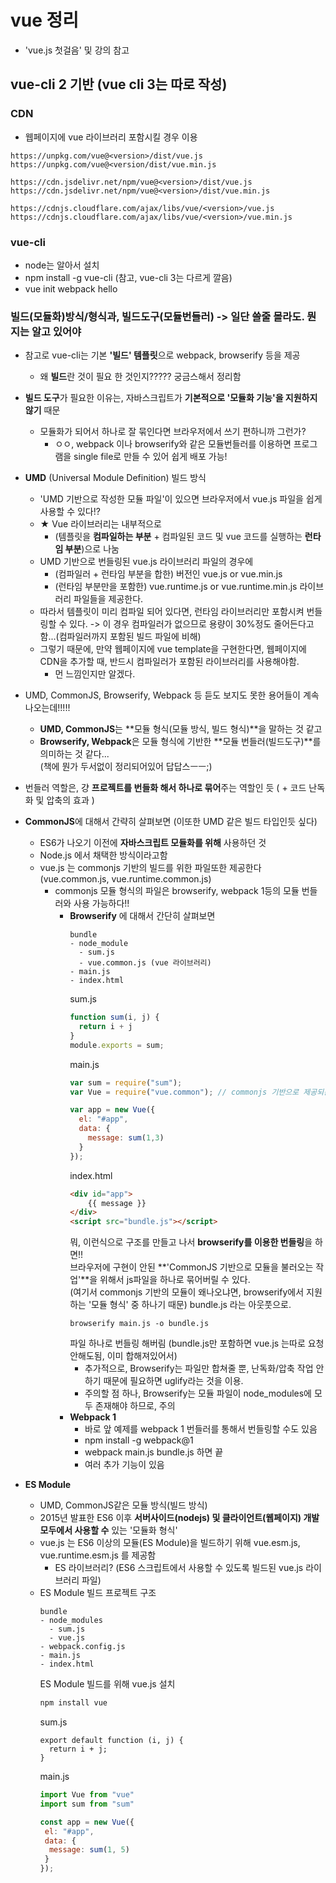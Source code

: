 # vue 정리
- 'vue.js 첫걸음' 및 강의 참고

## vue-cli 2 기반 (vue cli 3는 따로 작성)

### CDN
- 웹페이지에 vue 라이브러리 포함시킬 경우 이용
```
https://unpkg.com/vue@<version>/dist/vue.js
https://unpkg.com/vue@<version/dist/vue.min.js

https://cdn.jsdelivr.net/npm/vue@<version>/dist/vue.js
https://cdn.jsdelivr.net/npm/vue@<version>/dist/vue.min.js

https://cdnjs.cloudflare.com/ajax/libs/vue/<version>/vue.js
https://cdnjs.cloudflare.com/ajax/libs/vue/<version>/vue.min.js
```

### vue-cli
- node는 알아서 설치
- npm install -g vue-cli (참고, vue-cli 3는 다르게 깔음)
- vue init webpack hello

### 빌드(모듈화)방식/형식과, 빌드도구(모듈번들러) -> 일단 쓸줄 몰라도. 뭔지는 알고 있어야 
- 참고로 vue-cli는 기본 **'빌드' 템플릿**으로 webpack, browserify 등을 제공
  - 왜 **빌드**란 것이 필요 한 것인지????? 궁금스해서 정리함
  
- **빌드 도구**가 필요한 이유는, 자바스크립트가 **기본적으로 '모듈화 기능'을 지원하지 않기** 때문
  - 모듈화가 되어서 하나로 잘 묶인다면 브라우저에서 쓰기 편하니까 그런가?
    - ㅇㅇ, webpack 이나 browserify와 같은 모듈번들러를 이용하면 
      프로그램을 single file로 만들 수 있어 쉽게 배포 가능!
    
- **UMD** (Universal Module Definition) 빌드 방식
  - 'UMD 기반으로 작성한 모듈 파일'이 있으면 브라우저에서 vue.js 파일을 쉽게 사용할 수 있다!?
  - ★ Vue 라이브러리는 내부적으로 
    - (템플릿을 **컴파일하는 부분** + 컴파일된 코드 및 vue 코드를 실행하는 **런타임 부분**)으로 나눔
  - UMD 기반으로 번들링된 vue.js 라이브러리 파일의 경우에
    - (컴파일러 + 런타임 부분을 합한) 버전인 vue.js or vue.min.js
    - (런타임 부분만을 포함한) vue.runtime.js or vue.runtime.min.js 라이브러리 파일들을 제공한다.
  - 따라서 템플릿이 미리 컴파일 되어 있다면, 런타임 라이브러리만 포함시켜 번들링할 수 있다.
    -> 이 경우 컴파일러가 없으므로 용량이 30%정도 줄어든다고함...(컴파일러까지 포함된 빌드 파일에 비해)
  - 그렇기 때문에, 만약 웹페이지에 vue template을 구현한다면, 
    웹페이지에 CDN을 추가할 때, 반드시 컴파일러가 포함된 라이브러리를 사용해야함.
    - 먼 느낌인지만 알겠다.

- UMD, CommonJS, Browserify, Webpack 등 듣도 보지도 못한 용어들이 계속 나오는데!!!!!
    - **UMD, CommonJS**는 **모듈 형식(모듈 방식, 빌드 형식)**을 말하는 것 같고
    - **Browserify, Webpack**은 모듈 형식에 기반한 **모듈 번들러(빌드도구)**를 의미하는 것 같다...  
    (책에 뭔가 두서없이 정리되어있어 답답스ㅡㅡ;)
    
- 번들러 역할은, 걍 **프로젝트를 번들화 해서 하나로 묶어**주는 역할인 듯 ( + 코드 난독화 및 압축의 효과 )

- **CommonJS**에 대해서 간략히 살펴보면 (이또한 UMD 같은 빌드 타입인듯 싶다)
  - ES6가 나오기 이전에 **자바스크립트 모듈화를 위해** 사용하던 것
  - Node.js 에서 채택한 방식이라고함
  - vue.js 는 commonjs 기반의 빌드를 위한 파일또한 제공한다 (vue.common.js, vue.runtime.common.js)
    - commonjs 모듈 형식의 파일은 browserify, webpack 1등의 모듈 번들러와 사용 가능하다!!
      - **Browserify** 에 대해서 간단히 살펴보면
        ```
        bundle
        - node_module
          - sum.js
          - vue.common.js (vue 라이브러리)
        - main.js
        - index.html
        ```
        sum.js
        ```js
        function sum(i, j) {
          return i + j
        }
        module.exports = sum;
        ```
        main.js
        ```js
        var sum = require("sum");
        var Vue = require("vue.common"); // commonjs 기반으로 제공되는 vue.js 파일

        var app = new Vue({
          el: "#app",
          data: {
            message: sum(1,3)
          }
        });
        ```
        index.html
        ```html
        <div id="app">
            {{ message }}
        </div>
        <script src="bundle.js"></script>
        ```
        뭐, 이런식으로 구조를 만들고 나서 **browserify를 이용한 번들링**을 하면!!  
        브라우저에 구현이 안된 **'CommonJS 기반으로 모듈을 불러오는 작업'**을 위해서 js파일을 하나로 묶어버릴 수 있다.   
        (여기서 commonjs 기반의 모듈이 왜나오냐면, browserify에서 지원하는 '모듈 형식' 중 하나기 때문)
        bundle.js 라는 아웃풋으로.
        ```
        browserify main.js -o bundle.js
        ```
        파일 하나로 번들링 해버림 (bundle.js만 포함하면 vue.js 는따로 요청 안해도됨, 이미 합해져있어서)
        - 추가적으로, Browserify는 파일만 합쳐줄 뿐, 난독화/압축 작업 안하기 때문에
          필요하면 uglify라는 것을 이용.
        - 주의할 점 하나, Browserify는 모듈 파일이 node_modules에 모두 존재해야 하므로, 주의
      - **Webpack 1**
        - 바로 앞 예제를 webpack 1 번들러를 통해서 번들링할 수도 있음
        - npm install -g webpack@1
        - webpack main.js bundle.js 하면 끝
        - 여러 추가 기능이 있음
  
- **ES Module**
  - UMD, CommonJS같은 모듈 방식(빌드 방식)
  - 2015년 발표한 ES6 이후 **서버사이드(nodejs) 및 클라이언트(웹페이지) 개발 모두에서 사용할 수** 있는 '모듈화 형식'
  - vue.js 는 ES6 이상의 모듈(ES Module)을 빌드하기 위해 vue.esm.js, vue.runtime.esm.js 를 제공함
    - ES 라이브러리? (ES6 스크립트에서 사용할 수 있도록 빌드된 vue.js 라이브러리 파일)
  - ES Module 빌드
    프로젝트 구조
    ```
    bundle
    - node_modules
      - sum.js
      - vue.js
    - webpack.config.js
    - main.js
    - index.html
    ```
    ES Module 빌드를 위해 vue.js 설치
    ```js
    npm install vue
    ```
    sum.js
    ```
    export default function (i, j) {
      return i + j;
    }
    ```
    main.js
    ```js
    import Vue from "vue"
    import sum from "sum"
    
    const app = new Vue({
     el: "#app",
     data: {
      message: sum(1, 5)
     }
    });
    ```
  
  
